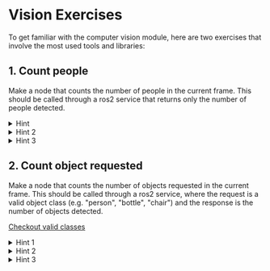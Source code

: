 # Vision Exercises

To get familiar with the computer vision module, here are two exercises that involve the most used tools and libraries:

## 1. Count people
Make a node that counts the number of people in the current frame. This should be called through a ros2 service that returns only the number of people detected. 

<details>
<summary>Hint</summary>

You can use yolo to detect people with classes=[0] and then count the number of detections.

</details>

<details><summary>Hint 2</summary>

Checkout the following example that gets the detections from an image and draws bounding boxes:

```python
results = self.yolo_model(image, verbose=False, classes=0)

for out in results:
    for box in out.boxes:
        x, y, w, h = [round(i) for i in box.xywh[0].tolist()]
        confidence = box.conf.item()

        if (
            confidence > CONF_THRESHOLD
            and x >= int(width * PERCENTAGE)
            and x <= int(width * (1 - PERCENTAGE))
        ):
            cv2.rectangle(
                self.output_image,
                (int(x - w / 2), int(y - h / 2)),
                (int(x + w / 2), int(y + h / 2)),
                (0, 255, 0),
                2,
            )
            break
```

</details>

<details><summary>Hint 3</summary>

Check the following code that creates a service:

```python
self.count_people_service = self.create_service(
            YourSRV, "your_topic", self.your_function_callback
        )
```

</details>

## 2. Count object requested
Make a node that counts the number of objects requested in the current frame. This should be called through a ros2 service, where the request is a valid object class (e.g. "person", "bottle", "chair") and the response is the number of objects detected.

[Checkout valid classes](https://gist.github.com/rcland12/dc48e1963268ff98c8b2c4543e7a9be8)

<details>
<summary>Hint 1</summary>

You can use yolo to detect objects with all available classes and then check if the class label matches.

</details>


<details>
<summary>Hint 2</summary>

You can get the class using the following code:

```python
# Here the model would use the path you specify
model = YOLO("yolo_model.pt")

# ... 

for out in results:
    for box in out.boxes:
        x1, y1, x2, y2 = [round(x) for x in box.xyxy[0].tolist()]

        # Get class name
        class_id = box.cls[0].item()
        label = model.names[class_id]
```

</details>

<details><summary>Hint 3</summary>
You would need to add a srv to frida_interfaces that expects a string and returns an int. You can check the following example:

``` python
# This would be in home2/frida_interfaces/vision/srv/YourSRVName.srv

string object_name 
---
int32 count
```

and use it in your node like this:

```python
from frida_interfaces.srv import YourSRVName
```
